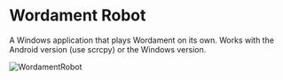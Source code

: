 # Wordament Robot
A Windows application that plays Wordament on its own. Works with the Android version (use scrcpy) or the Windows version.

![WordamentRobot](https://github.com/raulbojalil/wordament-robot/blob/master/demo.gif?raw=true "demo")
